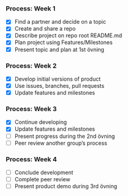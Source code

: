 ### Process: Week 1

- [x] Find a partner and decide on a topic
- [x] Create and share a repo
- [x] Describe project on repo root README.md
- [x] Plan project using Features/Milestones
- [x] Present topic and plan at 1st övning

### Process: Week 2

- [x] Develop initial versions of product
- [x] Use issues, branches, pull requests
- [x] Update features and milestones

### Process: Week 3

- [x] Continue developing
- [x] Update features and milestones
- [ ] Present progress during the 2nd övning
- [ ] Peer review another group’s process

### Process: Week 4

- [ ] Conclude development
- [ ] Complete peer review
- [ ] Present product demo during 3rd övning
